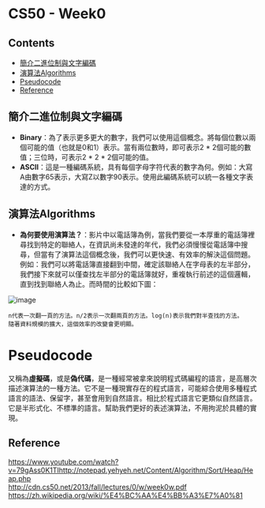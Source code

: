 # CS50 - Week0

## Contents
* [簡介二進位制與文字編碼](#簡介二進位制與文字編碼)
* [演算法Algorithms](#演算法Algorithms)
* [Pseudocode](#Pseudocode)
* [Reference](#Reference)


## 簡介二進位制與文字編碼
* **Binary**：為了表示更多更大的數字，我們可以使用這個概念。將每個位數以兩個可能的值（也就是0和1）表示。當有兩位數時，即可表示2 * 2個可能的數值；三位時，可表示2 * 2 * 2個可能的值。
* **ASCII**：這是一種編碼系統，具有每個字母字符代表的數字為何。例如：大寫A由數字65表示，大寫Z以數字90表示。使用此編碼系統可以統一各種文字表達的方式。


## 演算法Algorithms
* **為何要使用演算法？**：影片中以電話簿為例，當我們要從一本厚重的電話簿裡尋找到特定的聯絡人，在資訊尚未發達的年代，我們必須慢慢從電話簿中搜尋，但當有了演算法這個概念後，我們可以更快速、有效率的解決這個問題。例如：我們可以將電話簿直接翻到中間，確定該聯絡人在字母表的左半部分，我們接下來就可以僅查找左半部分的電話簿就好，重複執行前述的這個邏輯，直到找到聯絡人為止。而時間的比較如下圖：  


![image](http://cdn.cs50.net/2013/fall/lectures/0/w/notes0w/runtimes.png)  

```
n代表一次翻一頁的方法。n/2表示一次翻兩頁的方法。log(n)表示我們對半查找的方法。  
隨著資料規模的擴大，這個效率的改變會更明顯。
```

# Pseudocode
又稱為**虛擬碼**，或是**偽代碼**，是一種經常被拿來說明程式碼編程的語言，是高層次描述演算法的一種方法。它不是一種現實存在的程式語言，可能綜合使用多種程式語言的語法、保留字，甚至會用到自然語言。相比於程式語言它更類似自然語言。它是半形式化、不標準的語言。幫助我們更好的表述演算法，不用拘泥於具體的實現。


## Reference
https://www.youtube.com/watch?v=79gAss0K1TIhttp://notepad.yehyeh.net/Content/Algorithm/Sort/Heap/Heap.php  
http://cdn.cs50.net/2013/fall/lectures/0/w/week0w.pdf   
https://zh.wikipedia.org/wiki/%E4%BC%AA%E4%BB%A3%E7%A0%81  

